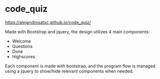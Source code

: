 # code_quiz
https://alejandrosatxc.github.io/code_quiz/

Made with Bootstrap and jquery, the design utilizes 4 main components:
* Welcome
* Questions
* Done
* Highscores

Each component is made with bootstrap, and the program flow is managed using a jquery to show/hide 
relevant components when needed. 
